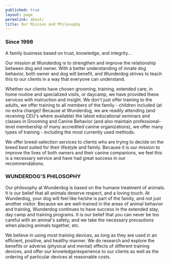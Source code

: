 ```yaml
---
published: true
layout: page
permalink: about/
title: Our Mission and Philosophy
---
```


### Since 1998

A family business based on trust, knowledge, and integrity...

Our mission at Wunderdog is to strengthen and improve the relationship between dog and owner. With a better understanding of innate dog behavior, both owner and dog will benefit, and Wunderdog strives to teach this to our clients in a way that everyone can understand.

Whether our clients have chosen grooming, training, extended care, in home routine and specialized visits, or daycamp, we have provided these services with instruction and insight. We don't just offer training to the adults, we offer training to all members of the family - children included (at no extra charge)! Because at Wunderdog, we are readily attending (and receiving CEU's where available) the latest educational seminars and classes in Grooming and Canine Behavior (and also maintain professional-level membership of many accredited canine organizations), we offer many types of training - including the most currently used methods.

We offer breed-selection services to clients who are trying to decide on the breed best suited for their lifestyle and family. Because it is our mission to improve the lives of both owners and their canine companions, we feel this is a necessary service and have had great success in our recommendations.
﻿

### WUNDERDOG'S PHILOSOPHY

Our philosophy at Wunderdog is based on the humane treatment of animals. It is our belief that all animals deserve respect, and a loving touch. At Wunderdog, your dog will feel like he/she is part of the family, and not just another visitor. Because we are well-trained in the areas of animal behavior and training, Wunderdog continues to have success in the extended stay, day camp and training programs. It is our belief that you can never be too careful with an animal's safety, and we take the necessary precautions when placing animals together, etc.

We believe in using most training devices, as long as they are used in an efficient, positive, and healthy manner. We do research and explore the benefits or adverse (physical and mental) effects of different training devices, and offer our knowledge/experience to our clients as well as the ordering of particular devices at reasonable costs.﻿﻿﻿﻿﻿
